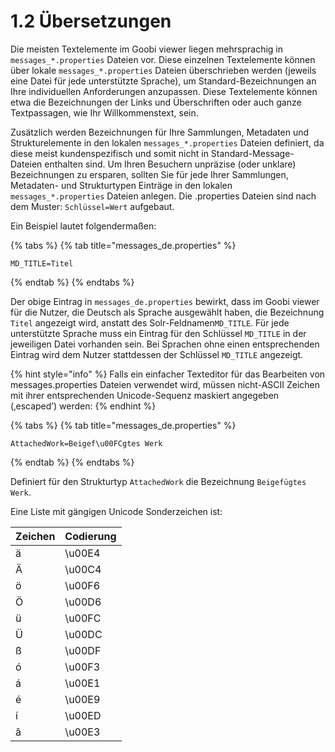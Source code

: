 # 1.2 Übersetzungen

Die meisten Textelemente im Goobi viewer liegen mehrsprachig in `messages_*.properties` Dateien vor. Diese einzelnen Textelemente können über lokale `messages_*.properties` Dateien überschrieben werden \(jeweils eine Datei für jede unterstützte Sprache\), um Standard-Bezeichnungen an Ihre individuellen Anforderungen anzupassen. Diese Textelemente können etwa die Bezeichnungen der Links und Überschriften oder auch ganze Textpassagen, wie Ihr Willkommenstext, sein. 

Zusätzlich werden Bezeichnungen für Ihre Sammlungen, Metadaten und Strukturelemente in den lokalen `messages_*.properties` Dateien definiert, da diese meist kundenspezifisch und somit nicht in Standard-Message-Dateien enthalten sind. Um Ihren Besuchern unpräzise \(oder unklare\) Bezeichnungen zu ersparen, sollten Sie für jede Ihrer Sammlungen, Metadaten- und Strukturtypen Einträge in den lokalen `messages_*.properties` Dateien anlegen. Die .properties Dateien sind nach dem Muster: `Schlüssel=Wert` aufgebaut.

Ein Beispiel lautet folgendermaßen:

{% tabs %}
{% tab title="messages\_de.properties" %}
```text
MD_TITLE=Titel
```
{% endtab %}
{% endtabs %}

Der obige Eintrag in `messages_de.properties` bewirkt, dass im Goobi viewer für die Nutzer, die Deutsch als Sprache ausgewählt haben, die Bezeichnung `Titel` angezeigt wird, anstatt des Solr-Feldnamen`MD_TITLE`. Für jede unterstützte Sprache muss ein Eintrag für den Schlüssel `MD_TITLE` in der jeweiligen Datei vorhanden sein. Bei Sprachen ohne einen entsprechenden Eintrag wird dem Nutzer stattdessen der Schlüssel `MD_TITLE` angezeigt.

{% hint style="info" %}
Falls ein einfacher Texteditor für das Bearbeiten von messages.properties Dateien verwendet wird, müssen nicht-ASCII Zeichen mit ihrer entsprechenden Unicode-Sequenz maskiert angegeben \(‚escaped’\) werden:
{% endhint %}

{% tabs %}
{% tab title="messages\_de.properties" %}
```text
AttachedWork=Beigef\u00FCgtes Werk
```
{% endtab %}
{% endtabs %}

Definiert für den Strukturtyp `AttachedWork` die Bezeichnung `Beigefügtes Werk`.

Eine Liste mit gängigen Unicode Sonderzeichen ist:

| Zeichen | Codierung |
| :--- | :--- |
| ä | \u00E4 |
| Ä | \u00C4 |
| ö | \u00F6 |
| Ö | \u00D6 |
| ü | \u00FC |
| Ü | \u00DC |
| ß | \u00DF |
| ó | \u00F3 |
| á | \u00E1 |
| é | \u00E9 |
| í | \u00ED |
| ã | \u00E3 |



